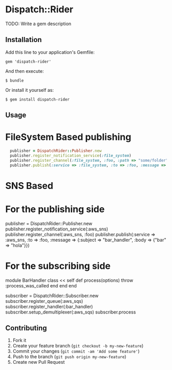 # Dispatch::Rider

TODO: Write a gem description

## Installation

Add this line to your application's Gemfile:

    gem 'dispatch-rider'

And then execute:

    $ bundle

Or install it yourself as:

    $ gem install dispatch-rider

## Usage

# FileSystem Based publishing

```ruby
  publisher = DispatchRider::Publisher.new
  publisher.register_notification_service(:file_system)
  publisher.register_channel(:file_system, :foo, :path => "some/folder")
  publisher.publish(:service => :file_system, :to => :foo, :message => {:subject => "bar_handler", :body => {"bar" => "hola"}})
```

# SNS Based

  # For the publishing side
  publisher = DispatchRider::Publisher.new
  publisher.register_notification_service(:aws_sns)
  publisher.register_channel(:aws_sns, :foo)
  publisher.publish(:service => :aws_sns, :to => :foo, :message =>
{:subject => "bar_handler", :body => {"bar" => "hola"}})

  # For the subscribing side
  module BarHandler
    class << self
      def process(options)
        throw :process_was_called
      end
    end
  end

  subscriber = DispatchRider::Subscriber.new
  subscriber.register_queue(:aws_sqs)
  subscriber.register_handler(:bar_handler)
  subscriber.setup_demultiplexer(:aws_sqs)
  subscriber.process

## Contributing

1. Fork it
2. Create your feature branch (`git checkout -b my-new-feature`)
3. Commit your changes (`git commit -am 'Add some feature'`)
4. Push to the branch (`git push origin my-new-feature`)
5. Create new Pull Request
